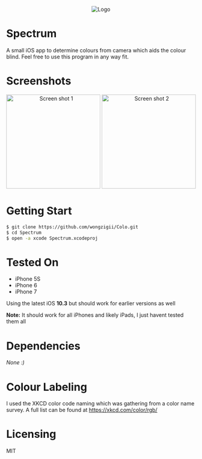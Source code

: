 <p align="center">
  <img src="https://github.com/sacert/Spectrum/blob/master/Spectrum/Assets.xcassets/AppIcon.appiconset/Spectrum_120.png?raw=true" alt="Logo"/>
</p>

# Spectrum
A small iOS app to determine colours from camera which aids the colour blind. Feel free to use this program in any way fit.

# Screenshots

<p align="center">
  <img src="https://github.com/sacert/Spectrum/blob/master/Spectrum_SS1.png?raw=true" alt="Screen shot 1" width="250"/>
  <img src="https://github.com/sacert/Spectrum/blob/master/Spectrum_SS2.png?raw=true" alt="Screen shot 2" width="250"/>
</p>

# Getting Start
``` sh
$ git clone https://github.com/wongzigii/Colo.git
$ cd Spectrum
$ open -a xcode Spectrum.xcodeproj
```

# Tested On
- iPhone 5S
- iPhone 6
- iPhone 7

Using the latest iOS **10.3** but should work for earlier versions as well

**Note:** It should work for all iPhones and likely iPads, I just havent tested them all

# Dependencies
*None :)* 

# Colour Labeling
I used the XKCD color code naming which was gathering from a color name survey. A full list can be found at https://xkcd.com/color/rgb/

# Licensing 
MIT
